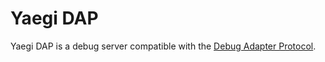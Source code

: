 # Yaegi DAP

Yaegi DAP is a debug server compatible with the [Debug Adapter Protocol](https://microsoft.github.io/debug-adapter-protocol/).
